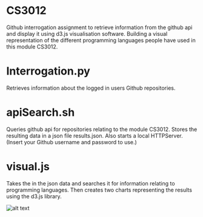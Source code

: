 # CS3012
Github interrogation assignment to retrieve information from the github api and display it using d3.js visualisation software.
Building a visual representation of the different programming languages people have used in this module CS3012.

# Interrogation.py
Retrieves information about the logged in users Github repositories.

# apiSearch.sh
Queries github api for repositories relating to the module CS3012. Stores the resulting data in a json file results.json. Also starts a local HTTPServer. (Insert your Github username and password to use.)

# visual.js
Takes the in the json data and searches it for information relating to programming languages. Then creates two charts representing the results using the d3.js library.

![alt text](https://github.com/dscolard/Github_API_Query/blob/master/Screenshot%202018-11-27%20at%2018.44.20.png)

